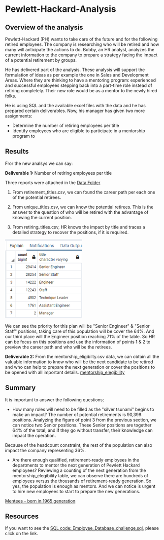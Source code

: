 # Pewlett-Hackard-Analysis

## Overview of the analysis

Pewlett-Hackard (PH) wants to take care of the future and for the following retired employees. The company is researching who will be retired and how many will anticipate the actions to do. 
Bobby, an HR analyst, analyzes the current information to the company to prepare a strategy facing the impact of a potential retirement by groups. 

He has delivered part of the analysis. These analysis will support the formulation of ideas as per example the one in Sales and Development Areas. Where they are thinking to have a mentoring program: experienced and successful employees stepping back into a part-time role instead of retiring completely. Their new role would be as a mentor to the newly hired folks.

He is using SQL and the available excel files with the data and he has prepared certain deliverables. Now, his manager has given two more assignments:

  * Determine the number of retiring employees per title
  * Identify employees who are eligible to participate in a mentorship program to 


## Results
Fror the new analsys we can say: 

**Deliverable 1:** Number of retiring employees per title

Three reports were attached in the [Data Folder](https://github.com/JackieCortes/Pewlett-Hackard-Analysis/tree/main/Data)

  1) From retirement_titles.csv, we can found the career path per each one of the potential retirees.

  2) From unique_titles.csv,  we can know the potential retirees. This is the answer to the question of who will be retired with the advantage of knowing the current position. 

  3) From retiring_titles.csv, HR knows the impact by title and traces a detailed strategy to recover the positions, if it is required. 
 
 ![retiring_titles](https://github.com/JackieCortes/Pewlett-Hackard-Analysis/blob/main/Ret_Titles.PNG)
  
We can see the priority for this plan will be "Senior Engineer" & "Senior Staff" positions, taking care of this population will be cover the 64%. And our third place will the Engineer position reaching 71% of the table. So HR can be focus on this positions and use the information of points 1 & 2 to preview the career path and who will be the retirees.

**Deliverable 2:**
From the mentorship_eligibilty.csv data, we can obtain all the valuable information to know who will be the next candidate to be retired and who can help to prepare the next generation or cover the positions to be opened with all important details.
[mentorship_elegibility](https://github.com/JackieCortes/Pewlett-Hackard-Analysis/blob/main/mentor_eli.PNG)


## Summary

It is important to answer the following questions;

* How many roles will need to be filled as the "silver tsunami" begins to make an impact?
The number of potential retirements is 90,398 positions. Analyzing the figure of point 3 from the previous section, we can notice two Senior positions. These Senior positions are together 64% of the total, and if they go without transfer, their knowledge can impact the operation.

Because of the headcount constraint, the rest of the population can also impact the company representing 36%. 

* Are there enough qualified, retirement-ready employees in the departments to mentor the next generation of Pewlett Hackard employees?
Reviewing a counting of the next generation from the mentorship_elegibility table, we can observe there are hundreds of employees versus the thousands of retirement-ready generation. So yes, the population is enough as mentors. And we can notice is urgent to hire new employees to start to prepare the new generations.

[Mentees - born in 1965 generation](https://github.com/JackieCortes/Pewlett-Hackard-Analysis/blob/main/Ret_Titles_new.PNG)

## Resources
If you want to see the [SQL code: Employee_Database_challenge.sql](https://github.com/JackieCortes/Pewlett-Hackard-Analysis/tree/main/Queries), please click on the link.
